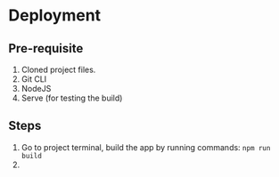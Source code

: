 # Deployment

## Pre-requisite

1. Cloned project files.
2. Git CLI
3. NodeJS
4. Serve (for testing the build)

## Steps

1. Go to project terminal, build the app by running commands: `npm run build`
2.
